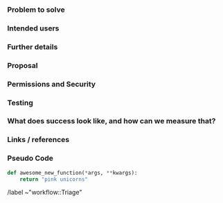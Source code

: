 ### Problem to solve

<!-- What problem do we solve? -->

### Intended users

<!-- Who will use this feature? If known, include any of the following: types of users (e.g. Developer), personas, or specific company roles (e.g. Release Manager). It's okay to write "Unknown" and fill this field in later. -->

### Further details

<!-- Include use cases, benefits, and/or goals (contributes to our vision?) -->

### Proposal

<!-- How are we going to solve the problem? Try to include the user journey! -->

### Permissions and Security

<!-- What permissions are required to perform the described actions? Are they consistent with the existing permissions as documented for users, groups, and projects as appropriate? Is the proposed behavior consistent between the UI, API, and other access methods (e.g. email replies)? -->

### Testing

<!-- What risks does this change pose? How might it affect the quality of the product? What additional test coverage or changes to tests will be needed? Will it require cross-browser testing? -->

### What does success look like, and how can we measure that?

<!-- Define both the success metrics and acceptance criteria. Note that success metrics indicate the desired business outcomes, while acceptance criteria indicate when the solution is working correctly. If there is no way to measure success, link to an issue that will implement a way to measure this. -->

### Links / references

### Pseudo Code

<!-- Add pseudo Code here if you would like to explain it that way -->

```python
def awesome_new_function(*args, **kwargs):
    return "pink unicorns"
```

/label ~"workflow::Triage"
